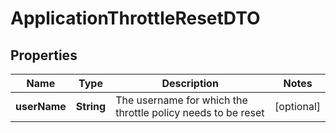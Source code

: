 

# ApplicationThrottleResetDTO

## Properties

Name | Type | Description | Notes
------------ | ------------- | ------------- | -------------
**userName** | **String** | The username for which the throttle policy needs to be reset |  [optional]



